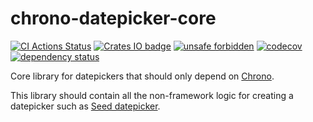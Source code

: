 # chrono-datepicker-core

[![CI Actions Status](https://github.com/tommket/chrono-datepicker-core/workflows/CI/badge.svg)](https://github.com/tommket/chrono-datepicker-core/actions?query=workflow%3ACI)
[![Crates IO badge](http://meritbadge.herokuapp.com/chrono-datepicker-core)](https://crates.io/crates/chrono-datepicker-core)
[![unsafe forbidden](https://img.shields.io/badge/unsafe-forbidden-success.svg)](https://github.com/rust-secure-code/safety-dance/)
[![codecov](https://codecov.io/gh/tommket/chrono-datepicker-core/branch/master/graph/badge.svg?token=BGZ12GL2GD)](https://codecov.io/gh/tommket/chrono-datepicker-core)
[![dependency status](https://deps.rs/crate/chrono-datepicker-core/1.0.3/status.svg)](https://deps.rs/crate/chrono-datepicker-core/1.0.3)

Core library for datepickers that should only depend on [Chrono](https://crates.io/crates/chrono).

This library should contain all the non-framework logic for creating a datepicker such as [Seed datepicker](https://github.com/tommket/seed-datepicker).
